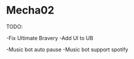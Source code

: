 # Mecha02

TODO: 

-Fix Ultimate Bravery
-Add UI to UB

-Music bot auto pause
-Music bot support spotify

